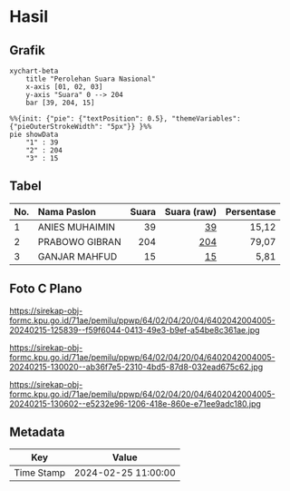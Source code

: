 # Hasil

## Grafik

```mermaid
xychart-beta
    title "Perolehan Suara Nasional"
    x-axis [01, 02, 03]
    y-axis "Suara" 0 --> 204
    bar [39, 204, 15]
```

```mermaid
%%{init: {"pie": {"textPosition": 0.5}, "themeVariables": {"pieOuterStrokeWidth": "5px"}} }%%
pie showData
    "1" : 39
    "2" : 204
    "3" : 15
```

## Tabel

| No. | Nama Paslon    | Suara | Suara (raw) | Persentase |
|:--- |:-------------- | -----:| -----------:| ----------:|
| 1   | ANIES MUHAIMIN | 39    | [39][p-1]   | 15,12      |
| 2   | PRABOWO GIBRAN | 204   | [204][p-2]  | 79,07      |
| 3   | GANJAR MAHFUD  | 15    | [15][p-3]   | 5,81       |


[p-1]: https://github.com/gigit-pemilu/pemilu-2024/blob/main/pilpres/hitung-suara/sub/64-kalimantan-timur/sub/02-kutai-kartanegara/sub/04-anggana/sub/2004-kutai-lama/sub/005-tps/sub/paslon-1.txt
[p-2]: https://github.com/gigit-pemilu/pemilu-2024/blob/main/pilpres/hitung-suara/sub/64-kalimantan-timur/sub/02-kutai-kartanegara/sub/04-anggana/sub/2004-kutai-lama/sub/005-tps/sub/paslon-2.txt
[p-3]: https://github.com/gigit-pemilu/pemilu-2024/blob/main/pilpres/hitung-suara/sub/64-kalimantan-timur/sub/02-kutai-kartanegara/sub/04-anggana/sub/2004-kutai-lama/sub/005-tps/sub/paslon-3.txt

## Foto C Plano

https://sirekap-obj-formc.kpu.go.id/71ae/pemilu/ppwp/64/02/04/20/04/6402042004005-20240215-125839--f59f6044-0413-49e3-b9ef-a54be8c361ae.jpg

https://sirekap-obj-formc.kpu.go.id/71ae/pemilu/ppwp/64/02/04/20/04/6402042004005-20240215-130020--ab36f7e5-2310-4bd5-87d8-032ead675c62.jpg

https://sirekap-obj-formc.kpu.go.id/71ae/pemilu/ppwp/64/02/04/20/04/6402042004005-20240215-130602--e5232e96-1206-418e-860e-e71ee9adc180.jpg


## Metadata

| Key        | Value               |
| ---------- | ------------------- |
| Time Stamp | 2024-02-25 11:00:00 |




